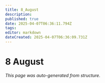 ```yaml
---
title: 8_August
description: 
published: true
date: 2025-04-07T06:36:11.794Z
tags: 
editor: markdown
dateCreated: 2025-04-07T06:36:09.731Z
---
```


# 8 August

*This page was auto-generated from structure.*